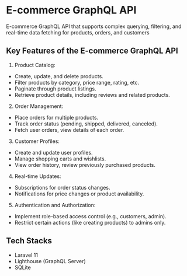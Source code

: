 # E-commerce GraphQL API

E-commerce GraphQL API that supports complex querying, filtering, and real-time data fetching for products, orders, and customers

## Key Features of the E-commerce GraphQL API

1. Product Catalog:

-   Create, update, and delete products.
-   Filter products by category, price range, rating, etc.
-   Paginate through product listings.
-   Retrieve product details, including reviews and related products.

2. Order Management:

-   Place orders for multiple products.
-   Track order status (pending, shipped, delivered, canceled).
-   Fetch user orders, view details of each order.

3. Customer Profiles:

-   Create and update user profiles.
-   Manage shopping carts and wishlists.
-   View order history, review previously purchased products.

4. Real-time Updates:

-   Subscriptions for order status changes.
-   Notifications for price changes or product availability.

5. Authentication and Authorization:

-   Implement role-based access control (e.g., customers, admin).
-   Restrict certain actions (like creating products) to admins only.

## Tech Stacks

-   Laravel 11
-   Lighthouse (GraphQL Server)
-   SQLite
